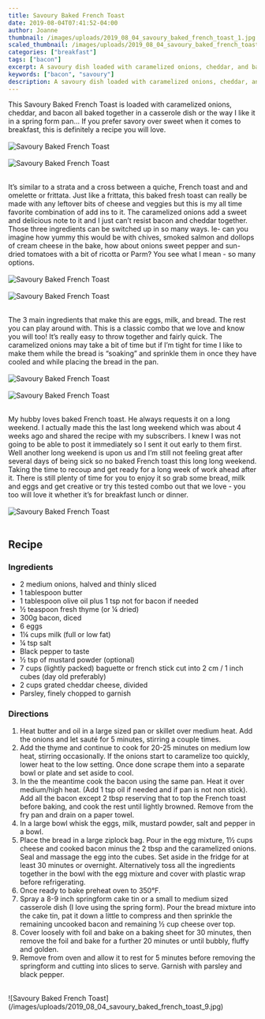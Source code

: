 ```yaml
---
title: Savoury Baked French Toast
date: 2019-08-04T07:41:52-04:00
author: Joanne
thumbnail: /images/uploads/2019_08_04_savoury_baked_french_toast_1.jpg
scaled_thumbnail: /images/uploads/2019_08_04_savoury_baked_french_toast_0.jpg
categories: ["breakfast"]
tags: ["bacon"]
excerpt: A savoury dish loaded with caramelized onions, cheddar, and bacon
keywords: ["bacon", "savoury"]
description: A savoury dish loaded with caramelized onions, cheddar, and bacon
---
```


This Savoury Baked French Toast is loaded with caramelized onions, cheddar, and bacon all baked together in a casserole dish or the way I like it in a spring form pan... If you prefer savory over sweet when it comes to breakfast, this is definitely a recipe you will love.
</br>
</br>
![Savoury Baked French Toast](/images/uploads/2019_08_04_savoury_baked_french_toast_2.jpg)
</br>
</br>
![Savoury Baked French Toast](/images/uploads/2019_08_04_savoury_baked_french_toast_3.jpg)
</br>
</br>

It’s similar to a strata and a cross between a quiche, French toast and and omelette or frittata.  Just like a frittata, this baked fresh toast can really be made with any leftover bits of cheese and veggies but this is my all time favorite combination of add ins to it. The caramelized onions add a sweet and delicious note to it and I just can’t resist bacon and cheddar together. Those three ingredients can be switched up in so many ways. Ie- can you imagine how yummy this would be with chives, smoked salmon and dollops of cream cheese in the bake, how about onions sweet pepper and sun-dried tomatoes with a bit of ricotta or Parm? You see what I mean - so many options. 
</br>
</br>
![Savoury Baked French Toast](/images/uploads/2019_08_04_savoury_baked_french_toast_4.jpg)
</br>
</br>
![Savoury Baked French Toast](/images/uploads/2019_08_04_savoury_baked_french_toast_5.jpg)
</br>
</br>

The 3 main ingredients that make this are eggs, milk, and bread. The rest you can play around with.  This is a classic combo that we love and know you will too! It’s really easy to throw together and fairly quick. The caramelized onions may take a bit of time but if I’m tight for time I like to make them while the bread is “soaking” and sprinkle them in once they have cooled and while placing the bread in the pan.
</br>
</br>
![Savoury Baked French Toast](/images/uploads/2019_08_04_savoury_baked_french_toast_6.jpg)
</br>
</br>
![Savoury Baked French Toast](/images/uploads/2019_08_04_savoury_baked_french_toast_7.jpg)
</br>
</br>

My hubby loves baked French toast. He always requests it on a long weekend.  I actually made this the last long weekend which was about 4 weeks ago and shared the recipe with my subscribers. I knew I was not going to be able to post it immediately so I sent it out early to them first. Well another long weekend is upon us and I’m still not feeling great after several days of being sick so no baked French toast this long long weekend. Taking the time to recoup and get ready for a long week of work ahead after it. There is still plenty of time for you to enjoy it so grab some bread, milk and eggs and get creative or try this tested combo out that we love - you too will  love it whether it’s for breakfast lunch or dinner. 
</br>
</br>
![Savoury Baked French Toast](/images/uploads/2019_08_04_savoury_baked_french_toast_8.jpg)
</br>
</br>

## Recipe
### Ingredients 

* <span itemprop="ingredients"> 2 medium onions, halved and thinly sliced</span>
* <span itemprop="ingredients"> 1 tablespoon butter</span>
* <span itemprop="ingredients"> 1 tablespoon olive oil plus 1 tsp not for bacon if needed </span>
* <span itemprop="ingredients"> ½ teaspoon fresh thyme (or ¼ dried)</span>
* <span itemprop="ingredients"> 300g bacon, diced</span>
* <span itemprop="ingredients"> 6 eggs</span>
* <span itemprop="ingredients"> 1&frac14; cups milk (full or low fat)</span>
* <span itemprop="ingredients"> &frac14; tsp salt </span>
* <span itemprop="ingredients"> Black pepper to taste </span>
* <span itemprop="ingredients"> &frac12; tsp of mustard powder (optional) </span>
* <span itemprop="ingredients"> 7 cups (lightly packed) baguette or french stick cut into 2 cm / 1 inch cubes (day old preferably)</span>
* <span itemprop="ingredients"> 2 cups grated cheddar cheese, divided </span>
* <span itemprop="ingredients"> Parsley, finely chopped to garnish </span>

### Directions

1. Heat butter and oil in a large sized pan or skillet over medium heat. Add the onions and let sauté for 5 minutes, stirring a couple times. 
2. Add the thyme and continue to cook for 20-25 minutes on medium low heat, stirring occasionally. If the onions start to caramelize too quickly, lower heat to the low setting. Once done scrape them into a separate bowl or plate and set aside to cool. 
3. In the the meantime cook the bacon using the same pan. Heat it over medium/high heat. (Add 1 tsp oil if needed and if pan is not non stick). Add all the bacon except 2 tbsp reserving that to top the French toast before baking, and cook the rest until lightly browned. Remove from the fry pan and drain on a paper towel.
4. In a large bowl whisk the eggs, milk, mustard powder, salt and pepper in a bowl.
5. Place the bread in a large ziplock bag. Pour in the egg mixture, 1&frac12; cups cheese and cooked bacon minus the 2 tbsp and the caramelized onions. Seal and massage the egg into the cubes. Set aside in the fridge for at least 30 minutes or overnight. Alternatively toss all the ingredients together in the bowl with the egg mixture and cover with plastic wrap before refrigerating.  
6. Once ready to bake preheat oven to 350°F.
7. Spray a 8-9 inch springform cake tin or a small to medium sized casserole dish (I love using the spring form). Pour the bread mixture into the cake tin, pat it down a little to compress and then sprinkle the remaining uncooked bacon and remaining &frac12; cup cheese over top. 
8. Cover loosely with foil and bake on a baking sheet for 30 minutes, then remove the foil and bake for a further 20 minutes or until bubbly, fluffy and golden. 
9. Remove from oven and allow it to rest for 5 minutes before removing the springform and cutting into slices to serve. Garnish with parsley and  black pepper.

</br>
![Savoury Baked French Toast](/images/uploads/2019_08_04_savoury_baked_french_toast_9.jpg)
